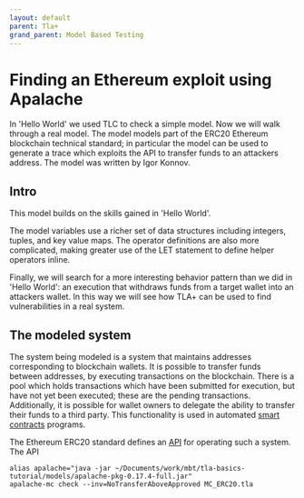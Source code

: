 ```yaml
---
layout: default
parent: Tla+
grand_parent: Model Based Testing
---
```

# Finding an Ethereum exploit using Apalache

In 'Hello World' we used TLC to check a simple model. Now we will walk through a real model. The model models part of the ERC20 Ethereum blockchain technical standard; in particular the model can be used to generate a trace which exploits the API to transfer funds to an attackers address. The model was written by Igor Konnov.

## Intro

This model builds on the skills gained in 'Hello World'.

The model variables use a richer set of data structures including integers, tuples, and key value maps. The operator definitions are also more complicated, making greater use of the LET statement to define helper operators inline. 

Finally, we will search for a more interesting behavior pattern than we did in 'Hello World': an execution that withdraws funds from a target wallet into an attackers wallet. In this way we will see how TLA+ can be used to find vulnerabilities in a real system.

## The modeled system

The system being modeled is a system that maintains addresses corresponding to blockchain wallets. It is possible to transfer funds between addresses, by executing transactions on the blockchain. There is a pool which holds transactions which have been submitted for execution, but have not yet been executed; these are the pending transactions. Additionally, it is possible for wallet owners to delegate the ability to transfer their funds to a third party. This functionality is used in automated [smart contracts](https://en.wikipedia.org/wiki/Smart_contract) programs.

The Ethereum ERC20 standard defines an [API](https://eips.ethereum.org/EIPS/eip-20) for operating such a system. The API

```
alias apalache="java -jar ~/Documents/work/mbt/tla-basics-tutorial/models/apalache-pkg-0.17.4-full.jar"
apalache-mc check --inv=NoTransferAboveApproved MC_ERC20.tla
```